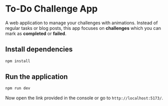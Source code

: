 # To-Do Challenge App

A web application to manage your challenges with animations. Instead of regular tasks or blog posts, this app focuses on **challenges** which you can mark as **completed** or **failed**.

## Install dependencies

```bash
npm install
```

## Run the application

```bash
npm run dev
```

Now open the link provided in the console or go to `http://localhost:5173/`.



